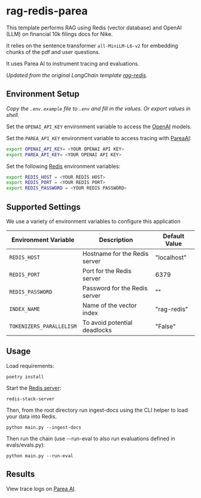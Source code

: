 # rag-redis-parea

This template performs RAG using Redis (vector database) and OpenAI (LLM) on financial 10k filings docs for Nike.

It relies on the sentence transformer `all-MiniLM-L6-v2` for embedding chunks of the pdf and user questions.

It uses Parea AI to instrument tracing and evaluations.

*Updated from the original LangChain
template [rag-redis](https://github.com/langchain-ai/langchain/tree/master/templates/rag-redis).*

## Environment Setup

_Copy the `.env.example` file to `.env` and fill in the values. Or export values in shell._

Set the `OPENAI_API_KEY` environment variable to access the [OpenAI](https://platform.openai.com) models.

Set the `PAREA_API_KEY` environment variable to access tracing
with [PareaAI](https://docs.parea.ai/integrations/langchain):

```bash
export OPENAI_API_KEY= <YOUR OPENAI API KEY>
export PAREA_API_KEY= <YOUR OPENAI API KEY>
```

Set the following [Redis](https://redis.com/try-free) environment variables:

```bash
export REDIS_HOST = <YOUR REDIS HOST> 
export REDIS_PORT = <YOUR REDIS PORT>
export REDIS_PASSWORD = <YOUR REDIS PASSWORD>
```

## Supported Settings

We use a variety of environment variables to configure this application

| Environment Variable     | Description                   | Default Value |
|--------------------------|-------------------------------|---------------|
| `REDIS_HOST`             | Hostname for the Redis server | "localhost"   |
| `REDIS_PORT`             | Port for the Redis server     | 6379          |
| `REDIS_PASSWORD`         | Password for the Redis server | ""            |
| `INDEX_NAME`             | Name of the vector index      | "rag-redis"   |
| `TOKENIZERS_PARALLELISM` | To avoid potential deadlocks  | "False"       |

## Usage

Load requirements:

```shell
poetry install
```

Start the [Redis server](https://redis.io/docs/install/install-stack/):

```shell
redis-stack-server
```

Then, from the root directory run ingest-docs using the CLI helper to load your data into Redis.

```shell
python main.py --ingest-docs
```

Then run the chain (use --run-eval to also run evaluations defined in evals/evals.py):

```shell
python main.py --run-eval
```

## Results

View trace logs on [Parea AI](https://app.parea.ai/logs).